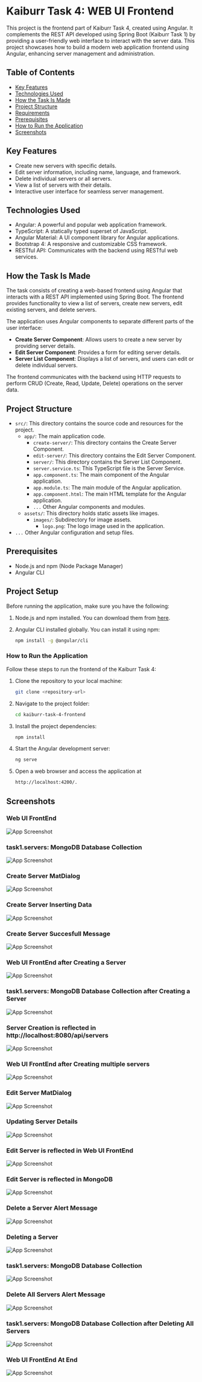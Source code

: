 
# Kaiburr Task 4: WEB UI Frontend

This project is the frontend part of Kaiburr Task 4, created using Angular. It complements the REST API developed using Spring Boot (Kaiburr Task 1) by providing a user-friendly web interface to interact with the server data. This project showcases how to build a modern web application frontend using Angular, enhancing server management and administration.


## Table of Contents

- [Key Features](#key-features)
- [Technologies Used](#technologies-used)
- [How the Task Is Made](#how-the-task-is-made)
- [Project Structure](#project-structure)
- [Requirements](#requirements)
- [Prerequisites](#prerequisites)
- [How to Run the Application](#how-to-run-the-application)
- [Screenshots](#screenshots)

## Key Features
- Create new servers with specific details.
- Edit server information, including name, language, and framework.
- Delete individual servers or all servers.
- View a list of servers with their details.
- Interactive user interface for seamless server management.

## Technologies Used
- Angular: A powerful and popular web application framework.
- TypeScript: A statically typed superset of JavaScript.
- Angular Material: A UI component library for Angular applications.
- Bootstrap 4: A responsive and customizable CSS framework.
- RESTful API: Communicates with the backend using RESTful web services.

## How the Task Is Made

The task consists of creating a web-based frontend using Angular that interacts with a REST API implemented using Spring Boot. The frontend provides functionality to view a list of servers, create new servers, edit existing servers, and delete servers.

The application uses Angular components to separate different parts of the user interface:

- **Create Server Component**: Allows users to create a new server by providing server details.
- **Edit Server Component**: Provides a form for editing server details.
- **Server List Component**: Displays a list of servers, and users can edit or delete individual servers.

The frontend communicates with the backend using HTTP requests to perform CRUD (Create, Read, Update, Delete) operations on the server data.


## Project Structure
- `src/`: This directory contains the source code and resources for the project.
    - `app/`: The main application code.
        - `create-server/`: This directory contains the Create Server Component.
        - `edit-server/`: This directory contains the Edit Server Component.
        - `server/`: This directory contains the Server List Component.
        - `server.service.ts`: This TypeScript file is the Server Service.
        - `app.component.ts`: The main component of the Angular application.
        - `app.module.ts`: The main module of the Angular application.
        - `app.component.html`: The main HTML template for the Angular application.
        - `...`  Other Angular components and modules.
    -  `assets/`: This directory holds static assets like images.
        - `images/`: Subdirectory for image assets.
            - `logo.png`: The logo image used in the application.
- `...`  Other Angular configuration and setup files.


## Prerequisites
- Node.js and npm (Node Package Manager)
- Angular CLI
## Project Setup
Before running the application, make sure you have the following:

1. Node.js and npm installed. You can download them from [here](https://nodejs.org/).
2. Angular CLI installed globally. You can install it using npm:

   ```bash
   npm install -g @angular/cli

### How to Run the Application
Follow these steps to run the frontend of the Kaiburr Task 4:

1. Clone the repository to your local machine:

    ```bash
    git clone <repository-url>

2. Navigate to the project folder:

    ```bash
    cd kaiburr-task-4-frontend

3. Install the project dependencies:

    ```bash
    npm install

4. Start the Angular development server:

    ```bash
    ng serve

5. Open a web browser and access the application at 
    ```bash
    http://localhost:4200/.
    
## Screenshots
### Web UI FrontEnd
![App Screenshot](https://drive.google.com/uc?id=1l5d8BKilb_wgCxMY2bhXuIpEATISeYYB)

### task1.servers: MongoDB Database Collection
![App Screenshot](https://drive.google.com/uc?id=13obnnzZdAP_bl7yYgV-2vPzphToi3Pp3)

### Create Server MatDialog
![App Screenshot](https://drive.google.com/uc?id=1qURsR_eMTeH7pFNSIqEHuIk-htLy-M5M)

### Create Server Inserting Data
![App Screenshot](https://drive.google.com/uc?id=10ymorwGRMTHrfQwY0Qi1VvXq0NCVt4Gg)

### Create Server Succesfull Message
![App Screenshot](https://drive.google.com/uc?id=1VsS8rj0TdUQ2kg_X3wUePjqnXCuWbxg6)

### Web UI FrontEnd after Creating a Server
![App Screenshot](https://drive.google.com/uc?id=1-EUJEVLClhfIlzOa6YlZUcCstAXO4vR1)

### task1.servers: MongoDB Database Collection after Creating a Server
![App Screenshot](https://drive.google.com/uc?id=1a0z2P4H_tZAptliWF8uYF5KVOkzsB0_g)

### Server Creation is reflected in http://localhost:8080/api/servers
![App Screenshot](https://drive.google.com/uc?id=1as89U_2PyR-4dHAS-9MgkHsAXRTZgCJS)

### Web UI FrontEnd after Creating multiple servers
![App Screenshot](https://drive.google.com/uc?id=1-M40XfmVfNrFOUUywYRqZeb3BF02NrYK)

### Edit Server MatDialog
![App Screenshot](https://drive.google.com/uc?id=1dN0H0Q9ll4Mxci8VgKGaWamrL2NJQA73)

### Updating Server Details
![App Screenshot](https://drive.google.com/uc?id=1FZnaqpMnWlDHsCLMEuaRbcaZYUFvBXdE)

### Edit Server is reflected in Web UI FrontEnd
![App Screenshot](https://drive.google.com/uc?id=1rCl081EWBJK6l1U8kPhsPvZlf8Jf3oyf)

### Edit Server is reflected in MongoDB
![App Screenshot](https://drive.google.com/uc?id=1rCl081EWBJK6l1U8kPhsPvZlf8Jf3oyf)

### Delete a Server Alert Message
![App Screenshot](https://drive.google.com/uc?id=1luaHTMH_KLAYMCBM4m78_qWFPmBBNI9P)

### Deleting a Server
![App Screenshot](https://drive.google.com/uc?id=1T1W5pkyxHv3J-T1wDaMMZbHnbGFWIqXe)

### task1.servers: MongoDB Database Collection
![App Screenshot](https://drive.google.com/uc?id=1BJ7DnJg_Aj-1rRheyh1RiDN12RCKZzMO)

### Delete All Servers Alert Message
![App Screenshot](https://drive.google.com/uc?id=1spwgVyqGsB1JJrDccIz-iAUGqy3igsJ1)

### task1.servers: MongoDB Database Collection after Deleting All Servers
![App Screenshot](https://drive.google.com/uc?id=1l5d8BKilb_wgCxMY2bhXuIpEATISeYYB)

### Web UI FrontEnd At End
![App Screenshot](https://drive.google.com/uc?id=13obnnzZdAP_bl7yYgV-2vPzphToi3Pp3)
